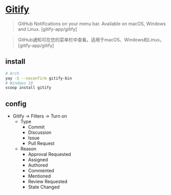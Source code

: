 # [Gitify](https://github.com/gitify-app/gitify)

> GitHub Notifications on your menu bar. Available on macOS, Windows and Linux. [gitify-app/gitify]

> GitHub通知可在您的菜单栏中查看。适用于macOS、Windows和Linux。 [gitify-app/gitify]

## install

```sh
# Arch
yay -S --noconfirm gitify-bin
# Windows 10
scoop install gitify
```

## config

- Gitify → Filters → Turn on
	- Type
		- Commit
		- Discussion
		- Issue
		- Pull Request
	- Reason
		- Approval Requested
		- Assigned
		- Authored
		- Commented
		- Mentioned
		- Review Requested
		- State Changed

